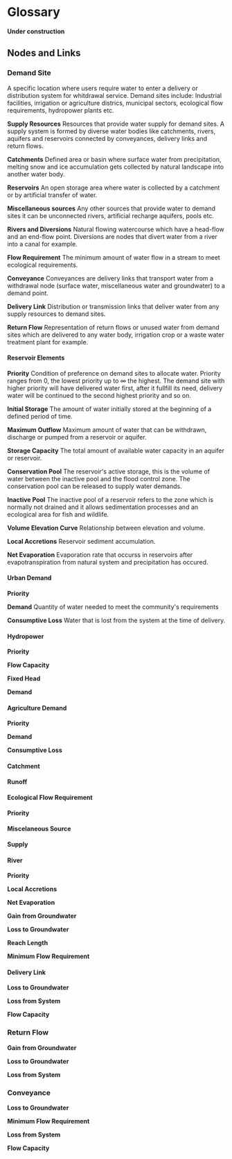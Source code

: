 # Glossary

**Under construction**

## Nodes and Links

### Demand Site

A specific location where users require water to enter a delivery or distribution system for whitdrawal service. Demand sites include: Industrial facilities, irrigation or agriculture districs, municipal sectors, ecological flow requirements, hydropower plants etc.

**Supply Resources** Resources that provide water supply for demand sites. A supply system is formed by diverse water bodies like catchments, rivers, aquifers and reservoirs connected by conveyances, delivery links and return flows.

**Catchments** Defined area or basin where surface water from precipitation, melting snow and ice accumulation gets collected by natural landscape into another water body.

**Reservoirs** An open storage area where water is collected by a catchment or by artificial transfer of water.

**Miscellaneous sources** Any other sources that provide water to demand sites it can be unconnected rivers, artificial recharge aquifers, pools etc.

**Rivers and Diversions** Natural flowing watercourse which have a head-flow and an end-flow point. Diversions are nodes that divert water from a river into a canal for example.

**Flow Requirement** The minimum amount of water flow in a stream to meet ecological requirements.

**Conveyance** Conveyances are delivery links that transport water from a withdrawal node \(surface water, miscellaneous water and groundwater\) to a demand point.

**Delivery Link** Distribution or transmission links that deliver water from any supply resources to demand sites.

**Return Flow** Representation of return flows or unused water from demand sites which are delivered to any water body, irrigation crop or a waste water treatment plant for example.

#### Reservoir Elements

**Priority** Condition of preference on demand sites to allocate water. Priority ranges from 0, the lowest priority up to ∞ the highest. The demand site with higher priority will have delivered water first, after it fullfill its need, delivery water will be continued to the second highest priority and so on.

**Initial Storage** The amount of water initially stored at the beginning of a defined period of time.

**Maximum Outflow** Maximum amount of water that can be withdrawn, discharge or pumped from a reservoir or aquifer.

**Storage Capacity** The total amount of available water capacity in an aquifer or reservoir.

**Conservation Pool** The reservoir's active storage, this is the volume of water between the inactive pool and the flood control zone. The conservation pool can be released to supply water demands.

**Inactive Pool** The inactive pool of a reservoir refers to the zone which is normally not drained and it allows sedimentation processes and an ecological area for fish and wildlife.

**Volume Elevation Curve** Relationship between elevation and volume.

**Local Accretions** Reservoir sediment accumulation.

**Net Evaporation** Evaporation rate that occurss in reservoirs after evapotranspiration from natural system and precipitation has occured.

#### Urban Demand

**Priority**

**Demand** Quantity of water needed to meet the community's requirements

**Consumptive Loss** Water that is lost from the system at the time of delivery.

#### Hydropower

**Priority**

**Flow Capacity**

**Fixed Head**

**Demand**

#### Agriculture Demand

**Priority**

**Demand**

**Consumptive Loss**

#### Catchment

**Runoff**

#### Ecological Flow Requirement

**Priority**

#### Miscelaneous Source

**Supply**

#### River

**Priority**

**Local Accretions**

**Net Evaporation**

**Gain from Groundwater**

**Loss to Groundwater**

**Reach Length**

**Minimum Flow Requirement**

#### Delivery Link

**Loss to Groundwater**

**Loss from System**

**Flow Capacity**

### Return Flow

**Gain from Groundwater**

**Loss to Groundwater**

**Loss from System**

### Conveyance

**Loss to Groundwater**

**Minimum Flow Requirement**

**Loss from System**

**Flow Capacity**

